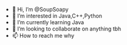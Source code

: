 - 👋 Hi, I’m @SoupSoapy
- 👀 I’m interested in Java,C++,Python
- 🌱 I’m currently learning Java
- 💞️ I’m looking to collaborate on anything tbh 
- 📫 How to reach me why

<!---
SoupSoapy/SoupSoapy is a ✨ special ✨ repository because its `README.md` (this file) appears on your GitHub profile.
You can click the Preview link to take a look at your changes.
--->

